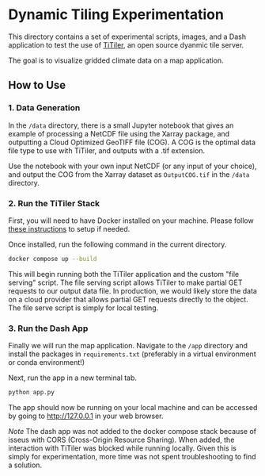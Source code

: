 
# Dynamic Tiling Experimentation

This directory contains a set of experimental scripts, images, and a Dash application to test the use of [TiTiler](https://developmentseed.org/titiler/), an open source dyanmic tile server.

The goal is to visualize gridded climate data on a map application.

## How to Use
### 1. Data Generation

In the `/data` directory, there is a small Jupyter notebook that gives an example of processing a NetCDF file using the Xarray package, and outputting a Cloud Optimized GeoTIFF file (COG). A COG is the optimal data file type to use with TiTiler, and outputs with a .tif extension.

Use the notebook with your own input NetCDF (or any input of your choice), and output the COG from the Xarray dataset as `OutputCOG.tif` in the `/data` directory.

### 2. Run the TiTiler Stack

First, you will need to have Docker installed on your machine. Please follow [these instructions](https://docs.docker.com/engine/install/) to setup if needed.

Once installed, run the following command in the current directory.

```bash
docker compose up --build
```

This will begin running both the TiTiler application and the custom "file serving" script. The file serving script allows TiTiler to make partial GET requests to our output data file. In production, we would likely store the data on a cloud provider that allows partial GET requests directly to the object. The file serve script is simply for local testing.

### 3. Run the Dash App

Finally we will run the map application. Navigate to the `/app` directory and install the packages in `requirements.txt` (preferably in a virtual environment or conda environment!)

Next, run the app in a new terminal tab.

```bash
python app.py
```

The app should now be running on your local machine and can be accessed by going to http://127.0.0.1 in your web browser.

*Note* The dash app was not added to the docker compose stack because of isseus with CORS (Cross-Origin Resource Sharing). When added, the interaction with TiTiler was blocked while running locally. Given this is simply for experimentation, more time was not spent troubleshooting to find a solution. 